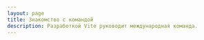 ```yaml
---
layout: page
title: Знакомство с командой
description: Разработкой Vite руководит международная команда.
---
```


<script setup>
import {
  VPTeamPage,
  VPTeamPageTitle,
  VPTeamPageSection,
  VPTeamMembers
} from 'vitepress/theme'
import { core, emeriti } from './_data/team'
</script>

<VPTeamPage>
  <VPTeamPageTitle>
    <template #title>Знакомство с командой</template>
    <template #lead>
      Разработкой Vite занимается международная команда,
      некоторые участники которой представлены ниже.
    </template>
  </VPTeamPageTitle>
  <VPTeamMembers :members="core" />
  <VPTeamPageSection>
    <template #title>Почётная команда</template>
    <template #lead>
      Здесь мы отмечаем участников команды, которые уже не активны, но внесли ценный вклад в прошлом.
    </template>
    <template #members>
      <VPTeamMembers size="small" :members="emeriti" />
    </template>
  </VPTeamPageSection>
</VPTeamPage>
